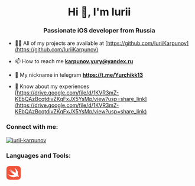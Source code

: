 <h1 align="center">Hi 👋, I'm Iurii</h1>
<h3 align="center">Passionate iOS developer from Russia</h3>

- 👨‍💻 All of my projects are available at [https://github.com/IuriiKarpunov](https://github.com/IuriiKarpunov)

- 📫 How to reach me **karpunov.yury@yandex.ru**

- 💬 My nickname in telegram **https://t.me/Yurchikk13**

- 📄 Know about my experiences [https://drive.google.com/file/d/1KVR3mZ-KEbQAzBcqtdivZKqFxJX5YsMp/view?usp=share_link](https://drive.google.com/file/d/1KVR3mZ-KEbQAzBcqtdivZKqFxJX5YsMp/view?usp=share_link)

<h3 align="left">Connect with me:</h3>
<p align="left">
<a href="https://linkedin.com/in/iurii-karpunov" target="blank"><img align="center" src="https://raw.githubusercontent.com/rahuldkjain/github-profile-readme-generator/master/src/images/icons/Social/linked-in-alt.svg" alt="iurii-karpunov" height="30" width="40" /></a>
</p>

<h3 align="left">Languages and Tools:</h3>
<p align="left"> <a href="https://developer.apple.com/swift/" target="_blank" rel="noreferrer"> <img src="https://raw.githubusercontent.com/devicons/devicon/master/icons/swift/swift-original.svg" alt="swift" width="40" height="40"/> </a> </p>
